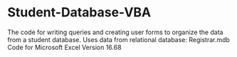 # Student-Database-VBA
The code for writing queries and creating user forms to organize the data from a student database.
Uses data from relational database: Registrar.mdb
Code for Microsoft Excel Version 16.68
